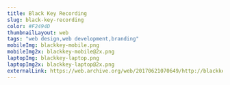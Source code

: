 ```yaml
---
title: Black Key Recording
slug: black-key-recording
color: #F2494D
thumbnailLayout: web
tags: "web design,web development,branding"
mobileImg: blackkey-mobile.png
mobileImg2x: blackkey-mobile@2x.png
laptopImg: blackkey-laptop.png
laptopImg2x: blackkey-laptop@2x.png
externalLink: https://web.archive.org/web/20170621070649/http://blackkeyrecording.com/
---
```

